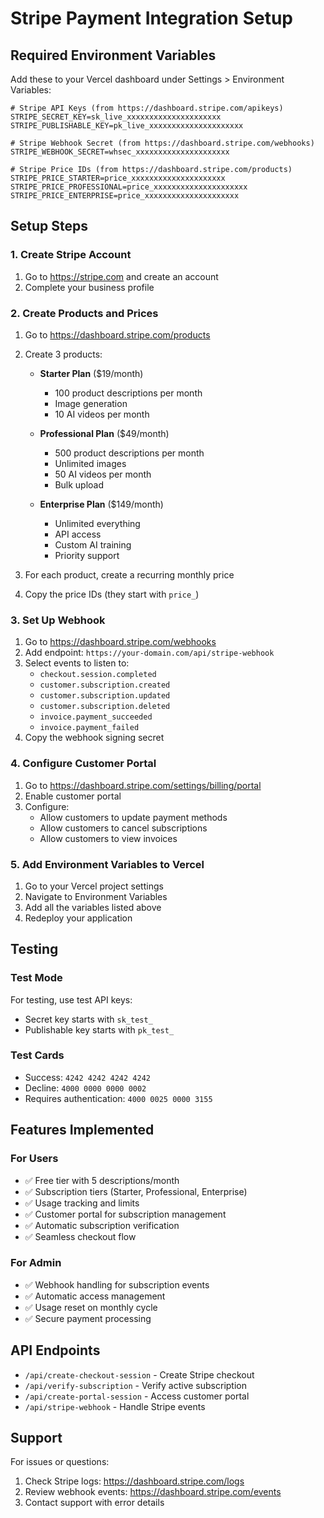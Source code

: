 # Stripe Payment Integration Setup

## Required Environment Variables

Add these to your Vercel dashboard under Settings > Environment Variables:

```env
# Stripe API Keys (from https://dashboard.stripe.com/apikeys)
STRIPE_SECRET_KEY=sk_live_xxxxxxxxxxxxxxxxxxxxx
STRIPE_PUBLISHABLE_KEY=pk_live_xxxxxxxxxxxxxxxxxxxxx

# Stripe Webhook Secret (from https://dashboard.stripe.com/webhooks)
STRIPE_WEBHOOK_SECRET=whsec_xxxxxxxxxxxxxxxxxxxxx

# Stripe Price IDs (from https://dashboard.stripe.com/products)
STRIPE_PRICE_STARTER=price_xxxxxxxxxxxxxxxxxxxxx
STRIPE_PRICE_PROFESSIONAL=price_xxxxxxxxxxxxxxxxxxxxx
STRIPE_PRICE_ENTERPRISE=price_xxxxxxxxxxxxxxxxxxxxx
```

## Setup Steps

### 1. Create Stripe Account
1. Go to https://stripe.com and create an account
2. Complete your business profile

### 2. Create Products and Prices
1. Go to https://dashboard.stripe.com/products
2. Create 3 products:
   - **Starter Plan** ($19/month)
     - 100 product descriptions per month
     - Image generation
     - 10 AI videos per month
   
   - **Professional Plan** ($49/month)
     - 500 product descriptions per month
     - Unlimited images
     - 50 AI videos per month
     - Bulk upload
   
   - **Enterprise Plan** ($149/month)
     - Unlimited everything
     - API access
     - Custom AI training
     - Priority support

3. For each product, create a recurring monthly price
4. Copy the price IDs (they start with `price_`)

### 3. Set Up Webhook
1. Go to https://dashboard.stripe.com/webhooks
2. Add endpoint: `https://your-domain.com/api/stripe-webhook`
3. Select events to listen to:
   - `checkout.session.completed`
   - `customer.subscription.created`
   - `customer.subscription.updated`
   - `customer.subscription.deleted`
   - `invoice.payment_succeeded`
   - `invoice.payment_failed`
4. Copy the webhook signing secret

### 4. Configure Customer Portal
1. Go to https://dashboard.stripe.com/settings/billing/portal
2. Enable customer portal
3. Configure:
   - Allow customers to update payment methods
   - Allow customers to cancel subscriptions
   - Allow customers to view invoices

### 5. Add Environment Variables to Vercel
1. Go to your Vercel project settings
2. Navigate to Environment Variables
3. Add all the variables listed above
4. Redeploy your application

## Testing

### Test Mode
For testing, use test API keys:
- Secret key starts with `sk_test_`
- Publishable key starts with `pk_test_`

### Test Cards
- Success: `4242 4242 4242 4242`
- Decline: `4000 0000 0000 0002`
- Requires authentication: `4000 0025 0000 3155`

## Features Implemented

### For Users
- ✅ Free tier with 5 descriptions/month
- ✅ Subscription tiers (Starter, Professional, Enterprise)
- ✅ Usage tracking and limits
- ✅ Customer portal for subscription management
- ✅ Automatic subscription verification
- ✅ Seamless checkout flow

### For Admin
- ✅ Webhook handling for subscription events
- ✅ Automatic access management
- ✅ Usage reset on monthly cycle
- ✅ Secure payment processing

## API Endpoints

- `/api/create-checkout-session` - Create Stripe checkout
- `/api/verify-subscription` - Verify active subscription
- `/api/create-portal-session` - Access customer portal
- `/api/stripe-webhook` - Handle Stripe events

## Support

For issues or questions:
1. Check Stripe logs: https://dashboard.stripe.com/logs
2. Review webhook events: https://dashboard.stripe.com/events
3. Contact support with error details